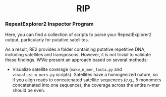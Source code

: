# <center> RIP </center>
### RepeatExplorer2 Inspector Program

Here, you can find a collection of scripts to parse your RepeatExplorer2 output, particularly for putative satellites.

As a result, RE2 provides a folder containing putative repetitive DNA, including satellites and transposons. However, it is not trivial to validate these findings. WWe present an approach based on several methods:

- Visualize satellite coverage (`make_n_mer_fasta.py` and `visualize_n_mers.py` scripts). Satellites have a homogenized nature,
so if you align reads to concatenated satellite sequences (e.g., 5 monomers concatenated into one sequence), the coverage across the entire n-mer should be even.